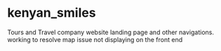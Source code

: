 # kenyan_smiles
Tours and Travel company website
landing page and other navigations.
working to resolve map issue not displaying on the front end
